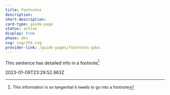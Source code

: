 ```yaml
---
title: Footnotes
description: 
short-description: 
card-type: guide-page
status: active
display: true
phase: dev
svg: svg/2FA.svg
provider-link: /guide-pages/footnotes-gdoc
---
```

<div class="content-section">
<div class="section-container" markdown="1">

This sentence has detailed info in a footnote[^1]

[^1]: <span style='font-size:0.91em'>This information is so tangential it needs to go into a footnote</span>
</div>
</div> 2023-01-09T23:29:52.963Z